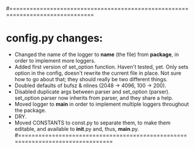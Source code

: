#===============================================================================
# config.py changes:
* Changed the name of the logger to __name__ (the file) from __package__, in
  order to implement more loggers.
* Added first version of set_option function. Haven't tested, yet. Only sets
  option in the config, doesn't rewrite the current file in place. Not sure
  how to go about that; they should really be two different things.
* Doubled defaults of bufsz & nlines (2048 -> 4096, 100 -> 200).
* Disabled duplicate args between parser and set_option (parser). set_option
  parser now inherits from parser, and they share a help.
* Moved logger to __main__ in order to implement multiple loggers throughout
  the package.
* DRY.
* Moved CONSTANTS to const.py to separate them, to make them editable, and
  available to __init__.py and, thus, __main__.py.
#===============================================================================
